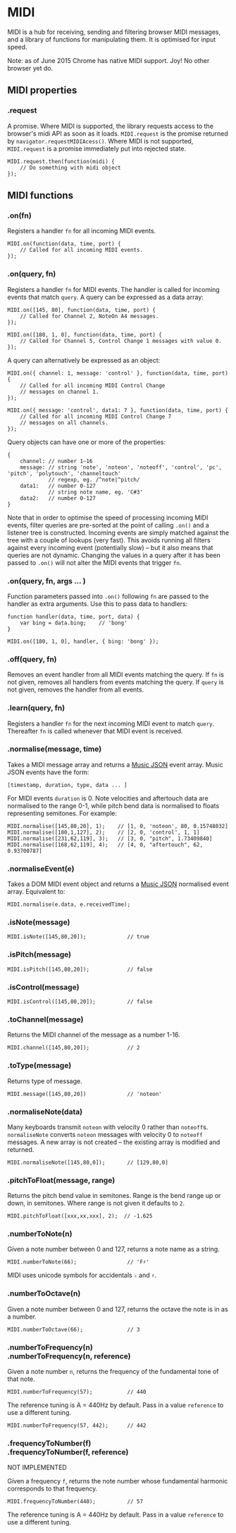 # MIDI

MIDI is a hub for receiving, sending and filtering browser MIDI messages, and a
library of functions for manipulating them. It is optimised for input speed.

Note: as of June 2015 Chrome has native MIDI support. Joy! No other browser yet do.

## MIDI properties

### .request

A promise. Where MIDI is supported, the library requests access to the browser's
midi API as soon as it loads. <code>MIDI.request</code> is the promise returned
by <code>navigator.requestMIDIAcess()</code>. Where MIDI is not supported,
<code>MIDI.request</code> is a promise immediately put into rejected state.

    MIDI.request.then(function(midi) {
        // Do something with midi object
    });

## MIDI functions

### .on(fn)

Registers a handler <code>fn</code> for all incoming MIDI events.

    MIDI.on(function(data, time, port) {
        // Called for all incoming MIDI events.
    });

### .on(query, fn)

Registers a handler <code>fn</code> for MIDI events. The handler is
called for incoming events that match <code>query</code>. A query can be
expressed as a data array:

    MIDI.on([145, 80], function(data, time, port) {
        // Called for Channel 2, NoteOn A4 messages.
    });

    MIDI.on([180, 1, 0], function(data, time, port) {
        // Called for Channel 5, Control Change 1 messages with value 0.
    });

A query can alternatively be expressed as an object:

    MIDI.on({ channel: 1, message: 'control' }, function(data, time, port) {
        // Called for all incoming MIDI Control Change
        // messages on channel 1.
    });

    MIDI.on({ message: 'control', data1: 7 }, function(data, time, port) {
        // Called for all incoming MIDI Control Change 7
        // messages on all channels.
    });

Query objects can have one or more of the properties:

    {
        channel: // number 1–16
        message: // string 'note', 'noteon', 'noteoff', 'control', 'pc', 'pitch', 'polytouch', 'channeltouch'
                 // regexp, eg. /^note|^pitch/
        data1:   // number 0-127
                 // string note name, eg. 'C#3'
        data2:   // number 0-127
    }

Note that in order to optimise the speed of processing incoming MIDI events,
filter queries are pre-sorted at the point of calling <code>.on()</code> and a
listener tree is constructed. Incoming events are simply matched against the
tree with a couple of lookups (very fast). This avoids running all filters
against every incoming event (potentially slow) – but it also means that queries
are not dynamic. Changing the values in a query after it has been passed to
<code>.on()</code> will not alter the MIDI events that trigger <code>fn</code>.

### .on(query, fn, args ... )

Function parameters passed into <code>.on()</code> following <code>fn</code> are
passed to the handler as extra arguments. Use this to pass data to handlers:

    function handler(data, time, port, data) {
        var bing = data.bing;    // 'bong'
    }
    
    MIDI.on([180, 1, 0], handler, { bing: 'bong' });

### .off(query, fn)

Removes an event handler from all MIDI events matching the query. If
<code>fn</code> is not given, removes all handlers from events matching the
query. If <code>query</code> is not given, removes the handler from all events.

### .learn(query, fn)

Registers a handler <code>fn</code> for the next incoming MIDI event to match
<code>query</code>. Thereafter <code>fn</code> is called whenever that MIDI
event is received.

### .normalise(message, time)

Takes a MIDI message array and returns a
<a href="https://github.com/sound-io/music-json-spec">Music JSON</a> event
array. Music JSON events have the form:

    [timestamp, duration, type, data ... ]

For MIDI events <code>duration</code> is 0. Note velocities and aftertouch data
are normalised to the range 0-1, while pitch bend data is normalised to floats
representing semitones. For example:

    MIDI.normalise([145,80,20], 1);    // [1, 0, 'noteon', 80, 0.15748032]
    MIDI.normalise([180,1,127], 2);    // [2, 0, 'control', 1, 1]
    MIDI.normalise([231,62,119], 3);   // [3, 0, "pitch", 1.73409840]
    MIDI.normalise([168,62,119], 4);   // [4, 0, "aftertouch", 62, 0.93700787]

### .normaliseEvent(e)

Takes a DOM MIDI event object and returns a
<a href="https://github.com/sound-io/music-json-spec">Music JSON</a> normalised
event array. Equivalent to:

    MIDI.normalise(e.data, e.receivedTime);

### .isNote(message)

    MIDI.isNote([145,80,20]);             // true

### .isPitch(message)

    MIDI.isPitch([145,80,20]);            // false

### .isControl(message)

    MIDI.isControl([145,80,20]);          // false

### .toChannel(message)

Returns the MIDI channel of the message as a number 1-16.

    MIDI.channel([145,80,20]);            // 2

### .toType(message)

Returns type of message.

    MIDI.message([145,80,20])             // 'noteon'

### .normaliseNote(data)

Many keyboards transmit <code>noteon</code> with velocity 0 rather than
<code>noteoff</code>s. <code>normaliseNote</code> converts <code>noteon</code>
messages with velocity 0 to <code>noteoff</code> messages. A new array is
not created – the existing array is modified and returned.

    MIDI.normaliseNote([145,80,0]);       // [129,80,0]

### .pitchToFloat(message, range)

Returns the pitch bend value in semitones. Range is the bend range up or down,
in semitones. Where range is not given it defaults to <code>2</code>.

    MIDI.pitchToFloat([xxx,xx,xxx], 2);  // -1.625

### .numberToNote(n)

Given a note number between 0 and 127, returns a note name as a string.

    MIDI.numberToNote(66);                // 'F♯'

MIDI uses unicode symbols for accidentals <code>♭</code> and <code>♯</code>.

### .numberToOctave(n)

Given a note number between 0 and 127, returns the octave the note is in as a number. 

    MIDI.numberToOctave(66);              // 3

### .numberToFrequency(n)<br/>.numberToFrequency(n, reference)

Given a note number <code>n</code>, returns the frequency of the fundamental tone of that note.

    MIDI.numberToFrequency(57);           // 440

The reference tuning is A = 440Hz by default. Pass in a value <code>reference</code> to use a
different tuning.

    MIDI.numberToFrequency(57, 442);      // 442

### .frequencyToNumber(f)<br/>.frequencyToNumber(f, reference)

NOT IMPLEMENTED

Given a frequency <code>f</code>, returns the note number whose fundamental
harmonic corresponds to that frequency.

    MIDI.frequencyToNumber(440);          // 57

The reference tuning is A = 440Hz by default. Pass in a value <code>reference</code> to use a
different tuning.

